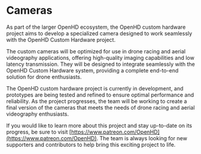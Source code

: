 # Cameras

As part of the larger OpenHD ecosystem, the OpenHD custom hardware project aims to develop a specialized camera designed to work seamlessly with the OpenHD Custom Hardware project.

The custom cameras will be optimized for use in drone racing and aerial videography applications, offering high-quality imaging capabilities and low latency transmission. They will be designed to integrate seamlessly with the OpenHD Custom Hardware system, providing a complete end-to-end solution for drone enthusiasts.

The OpenHD custom hardware project is currently in development, and prototypes are being tested and refined to ensure optimal performance and reliability. As the project progresses, the team will be working to create a final version of the cameras that meets the needs of drone racing and aerial videography enthusiasts.

If you would like to learn more about this project and stay up-to-date on its progress, be sure to visit [https://www.patreon.com/OpenHD](https://www.patreon.com/OpenHD). The team is always looking for new supporters and contributors to help bring this exciting project to life.
